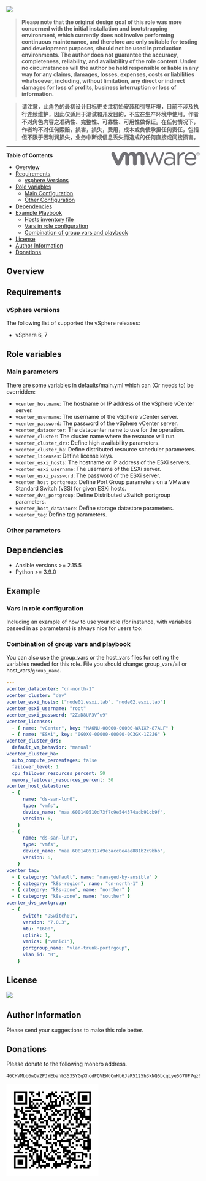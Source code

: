 ![](https://img.shields.io/badge/Ansible-vsphere-green.svg?logo=angular&style=for-the-badge)

>__Please note that the original design goal of this role was more concerned with the initial installation and bootstrapping environment, which currently does not involve performing continuous maintenance, and therefore are only suitable for testing and development purposes,  should not be used in production environments. The author does not guarantee the accuracy, completeness, reliability, and availability of the role content. Under no circumstances will the author be held responsible or liable in any way for any claims, damages, losses, expenses, costs or liabilities whatsoever, including, without limitation, any direct or indirect damages for loss of profits, business interruption or loss of information.__

>__请注意，此角色的最初设计目标更关注初始安装和引导环境，目前不涉及执行连续维护，因此仅适用于测试和开发目的，不应在生产环境中使用。作者不对角色内容之准确性、完整性、可靠性、可用性做保证。在任何情况下，作者均不对任何索赔，损害，损失，费用，成本或负债承担任何责任，包括但不限于因利润损失，业务中断或信息丢失而造成的任何直接或间接损害。__
___

<p><img src="https://raw.githubusercontent.com/goldstrike77/goldstrike77.github.io/master/img/logo/logo_vmware.png" align="right" /></p>

__Table of Contents__

- [Overview](#overview)
- [Requirements](#requirements)
  * [vsphere Versions](#vsphere-versions)
- [ Role variables](#Role-variables)
  * [Main Configuration](#Main-parameters)
  * [Other Configuration](#Other-parameters)
- [Dependencies](#dependencies)
- [Example Playbook](#example-playbook)
  * [Hosts inventory file](#Hosts-inventory-file)
  * [Vars in role configuration](#vars-in-role-configuration)
  * [Combination of group vars and playbook](#combination-of-group-vars-and-playbook)
- [License](#license)
- [Author Information](#author-information)
- [Donations](#Donations)

## Overview

## Requirements

### vSphere versions

The following list of supported the vSphere releases:

* vSphere 6, 7

## Role variables
### Main parameters #
There are some variables in defaults/main.yml which can (Or needs to) be overridden:
* `vcenter_hostname`: The hostname or IP address of the vSphere vCenter server.
* `vcenter_username`: The username of the vSphere vCenter server.
* `vcenter_password`: The password of the vSphere vCenter server.
* `vcenter_datacenter`: The datacenter name to use for the operation.
* `vcenter_cluster`: The cluster name where the resource will run.
* `vcenter_cluster_drs`: Define high availability parameters.
* `vcenter_cluster_ha`: Define distributed resource scheduler parameters.
* `vcenter_licenses`: Define license keys.
* `vcenter_esxi_hosts`: The hostname or IP address of the ESXi servers.
* `vcenter_esxi_username`: The username of the ESXi server.
* `vcenter_esxi_password`: The password of the ESXi server.
* `vcenter_host_portgroup`: Define Port Group parameters on a VMware Standard Switch (vSS) for given ESXi hosts.
* `vcenter_dvs_portgroup`: Define Distributed vSwitch portgroup parameters.
* `vcenter_host_datastore`: Define storage datastore parameters.
* `vcenter_tag`: Define tag parameters.

### Other parameters

## Dependencies
- Ansible versions >= 2.15.5
- Python >= 3.9.0

## Example
### Vars in role configuration
Including an example of how to use your role (for instance, with variables passed in as parameters) is always nice for users too:

### Combination of group vars and playbook
You can also use the group_vars or the host_vars files for setting the variables needed for this role. File you should change: group_vars/all or host_vars/`group_name`.

```yaml
---
vcenter_datacenter: "cn-north-1"
vcenter_cluster: "dev"
vcenter_esxi_hosts: ["node01.esxi.lab", "node02.esxi.lab"]
vcenter_esxi_username: "root"
vcenter_esxi_password: "2ZaD8UP3V^u9"
vcenter_licenses:
  - { name: "vCenter", key: "MA6NU-00000-00000-WA1XP-87ALF" }
  - { name: "ESXi", key: "0G0X0-00000-00000-0C3GK-1Z2J6" }
vcenter_cluster_drs:
  default_vm_behavior: "manual"
vcenter_cluster_ha:
  auto_compute_percentages: false
  failover_level: 1
  cpu_failover_resources_percent: 50
  memory_failover_resources_percent: 50
vcenter_host_datastore:
  - {
      name: "ds-san-lun0",
      type: "vmfs",
      device_name: "naa.600140510d73f7c9e544374adb91cb9f",
      version: 6,
    }
  - {
      name: "ds-san-lun1",
      type: "vmfs",
      device_name: "naa.6001405317d9e3acc0e4ae881b2c9bbb",
      version: 6,
    }
vcenter_tag:
  - { category: "default", name: "managed-by-ansible" }
  - { category: "k8s-region", name: "cn-north-1" }
  - { category: "k8s-zone", name: "norther" }
  - { category: "k8s-zone", name: "souther" }
vcenter_dvs_portgroup:
  - {
      switch: "DSwitch01",
      version: "7.0.3",
      mtu: "1600",
      uplink: 1,
      vmnics: ["vmnic1"],
      portgroup_name: "vlan-trunk-portrgoup",
      vlan_id: "0",
    }
```

## License
![](https://img.shields.io/badge/MIT-purple.svg?style=for-the-badge)

## Author Information
Please send your suggestions to make this role better.

## Donations
Please donate to the following monero address.

    46CHVMbb6wQV2PJYEbahb353SYGqXhcdFQVEWdCnHb6JaR5125h3kNQ6bcqLye5G7UF7qz6xL9qHLDSAY3baagfmLZABz75
<p><img src="https://raw.githubusercontent.com/goldstrike77/goldstrike77.github.io/master/img/xmr_address.png" align="left" /></p>